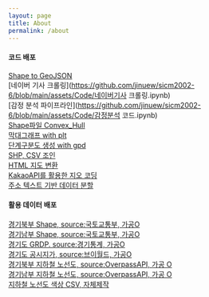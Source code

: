 ```yaml
---
layout: page
title: About
permalink: /about
---
```


#### 코드 배포

[Shape to GeoJSON](https://github.com/jinuew/sicm2002-6/blob/main/assets/Code/Shape_to_GeoJSON.ipynb)<br>
[네이버 기사 크롤링](https://github.com/jinuew/sicm2002-6/blob/main/assets/Code/네이버기사 크롤링.ipynb)<br>
[감정 분석 파이프라인](https://github.com/jinuew/sicm2002-6/blob/main/assets/Code/감정분석 코드.ipynb)<br>
[Shape파일 Convex_Hull](https://github.com/jinuew/sicm2002-6/blob/main/assets/Code/Convex_Hull.ipynb)<br>
[막대그래프 with plt](https://github.com/jinuew/sicm2002-6/blob/main/assets/Code/GRDP.ipynb)<br>
[단계구분도 생성 with gpd](https://github.com/jinuew/sicm2002-6/blob/main/assets/Code/GRDP단계구분도.ipynb)<br>
[SHP, CSV 조인](https://github.com/jinuew/sicm2002-6/blob/main/assets/Code/shp와csv조인.ipynb)<br>
[HTML 지도 변환](https://github.com/jinuew/sicm2002-6/blob/main/assets/Code/Geojson_to_html.ipynb)<br>
[KakaoAPI를 활용한 지오 코딩](https://github.com/jinuew/sicm2002-6/blob/main/assets/Code/지오코딩.ipynb)<br>
[주소 텍스트 기반 데이터 분할](https://github.com/jinuew/sicm2002-6/blob/main/assets/Code/주소기반데이터분할.ipynb)<br>

#### 활용 데이터 배포

[경기북부 Shape, source:국토교통부, 가공O](https://github.com/jinuew/sicm2002-6/raw/main/assets/Data/경기북도4326.zip)<br>
[경기남부 Shape, source:국토교통부, 가공O](https://github.com/jinuew/sicm2002-6/raw/main/assets/Data/경기남도4326.zip)<br>
[경기도 GRDP. source:경기통계, 가공O](https://github.com/jinuew/sicm2002-6/raw/main/assets/Data/경기도GRDP.xlsx)<br>
[경기도 공시지가, source:브이월드, 가공O](https://github.com/jinuew/sicm2002-6/raw/main/assets/Data/공시지가.zip)<br>
[경기북부 지하철 노선도, source:OverpassAPI, 가공 O](https://github.com/jinuew/sicm2002-6/raw/main/assets/Data/north_subway.geojson)<br>
[경기남부 지하철 노선도, source:OverpassAPI, 가공 O](https://github.com/jinuew/sicm2002-6/raw/main/assets/Data/south_subway.geojson)<br>
[지하철 노선도 색상 CSV, 자체제작](https://github.com/jinuew/sicm2002-6/raw/main/assets/Data/subway_color.csv)<br>

